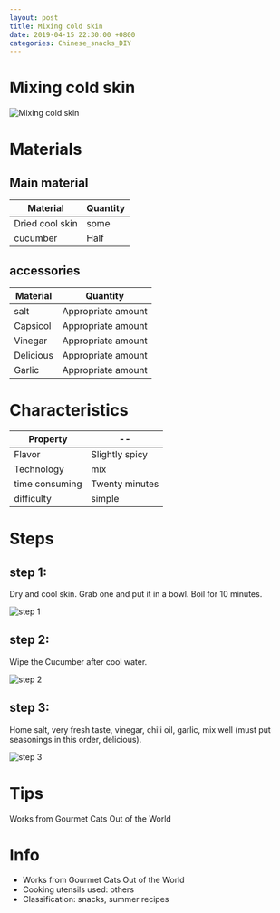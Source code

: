```yaml
---
layout: post
title: Mixing cold skin
date: 2019-04-15 22:30:00 +0800
categories: Chinese_snacks_DIY
---
```


# Mixing cold skin

![Mixing cold skin]({{site.baseurl}}/img/406844/406844.jpg)

# Materials


## Main material

Material|Quantity
--|--
Dried cool skin|some
cucumber|Half

## accessories

Material|Quantity
--|--
salt|Appropriate amount
Capsicol|Appropriate amount
Vinegar|Appropriate amount
Delicious|Appropriate amount
Garlic|Appropriate amount

# Characteristics

Property|--
--|--
Flavor|Slightly spicy
Technology|mix
time consuming|Twenty minutes
difficulty|simple

# Steps

## step 1:

Dry and cool skin. Grab one and put it in a bowl. Boil for 10 minutes.

![step 1]({{site.baseurl}}/img/406844/1.jpg)

## step 2:

Wipe the Cucumber after cool water.

![step 2]({{site.baseurl}}/img/406844/2.jpg)

## step 3:

Home salt, very fresh taste, vinegar, chili oil, garlic, mix well (must put seasonings in this order, delicious).

![step 3]({{site.baseurl}}/img/406844/3.jpg)

# Tips

Works from Gourmet Cats Out of the World

# Info

- Works from Gourmet Cats Out of the World
- Cooking utensils used: others
- Classification: snacks, summer recipes